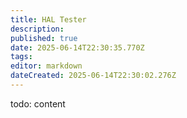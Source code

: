 ```yaml
---
title: HAL Tester
description: 
published: true
date: 2025-06-14T22:30:35.770Z
tags: 
editor: markdown
dateCreated: 2025-06-14T22:30:02.276Z
---
```


todo: content
